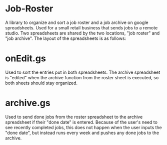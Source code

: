 Job-Roster
==========

A library to organize and sort a job roster and a job archive on google spreadsheets. Used for a small retail business that sends jobs to a remote studio. Two spreadsheets are shared by the two locations, "job roster" and "job archive". The layout of the spreadsheets is as follows:



onEdit.gs
==========

Used to sort the entries put in both spreadsheets. The archive spreadsheet is "edited" when the archive function from the roster sheet is executed, so both sheets should stay organized.

archive.gs
==========

Used to send done jobs from the roster spreadsheet to the archive spreadsheet if their "done date" is entered. Because of the user's need to see recently completed jobs, this does not happen when the user inputs the "done date", but instead runs every week and pushes any done jobs to the archive.
